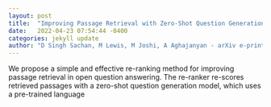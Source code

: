 ```yaml
---
layout: post
title:  "Improving Passage Retrieval with Zero-Shot Question Generation"
date:   2022-04-23 07:54:44 -0400
categories: jekyll update
author: "D Singh Sachan, M Lewis, M Joshi, A Aghajanyan - arXiv e-prints, 2022"
---
```

We propose a simple and effective re-ranking method for improving passage retrieval in open question answering. The re-ranker re-scores retrieved passages with a zero-shot question generation model, which uses a pre-trained language